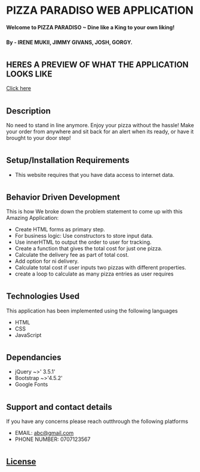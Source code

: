 # PIZZA PARADISO WEB APPLICATION
#### Welcome to PIZZA PARADISO ~ Dine like a King to your own liking!
### 
#### By - IRENE MUKII, JIMMY GIVANS, JOSH, GORGY.
#
## HERES A PREVIEW OF WHAT THE APPLICATION LOOKS LIKE 

[Click here](https://irene-mukii.github.io/pizza-paradiso/)


#
## Description
No need to stand in line anymore. Enjoy your pizza without the hassle! 
Make your order from anywhere and sit back for an alert when its ready, or have it brought to your door step!

#

## Setup/Installation Requirements
* This website requires that you have data access to internet data.
#
## Behavior Driven Development
This is how We broke down the problem statement to come up with this Amazing Application:

* Create HTML forms as primary step.
* For business logic: Use constructors to store input data.
* Use innerHTML to output the order to user for tracking.
* Create a function that gives the total cost for just one pizza.
* Calculate the delivery fee as part of total cost.
* Add option for ni delivery.
* Calculate total cost if user inputs two pizzas with different properties.
* create a  loop to calculate as many pizza entries as user requires

#
## Technologies Used
This application has been implemented using the following languages
* HTML
* CSS 
* JavaScript
#
## Dependancies
* jQuery ~>' 3.5.1'
* Bootstrap ~>'4.5.2'
* Google Fonts
#
## Support and contact details
If you have any concerns please reach outthrough the following platforms
* EMAIL: abc@gmail.com 
* PHONE NUMBER: 0707123567
#
## [License](./LICENSE)
